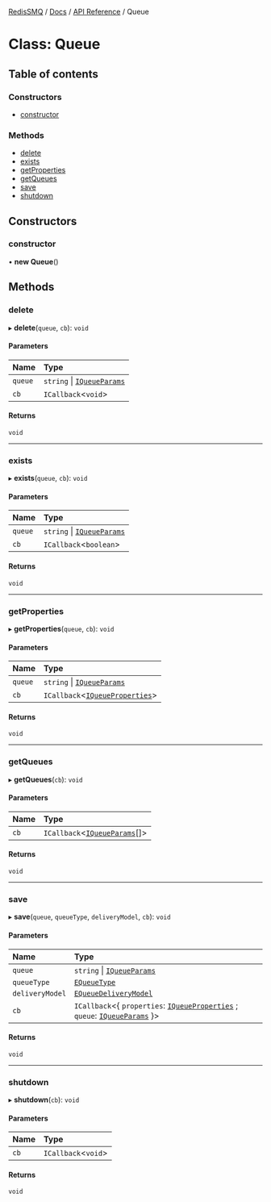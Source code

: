 [RedisSMQ](../../../README.md) / [Docs](../../README.md) / [API Reference](../README.md) / Queue

# Class: Queue

## Table of contents

### Constructors

- [constructor](Queue.md#constructor)

### Methods

- [delete](Queue.md#delete)
- [exists](Queue.md#exists)
- [getProperties](Queue.md#getproperties)
- [getQueues](Queue.md#getqueues)
- [save](Queue.md#save)
- [shutdown](Queue.md#shutdown)

## Constructors

### constructor

• **new Queue**()

## Methods

### delete

▸ **delete**(`queue`, `cb`): `void`

#### Parameters

| Name | Type |
| :------ | :------ |
| `queue` | `string` \| [`IQueueParams`](../interfaces/IQueueParams.md) |
| `cb` | `ICallback`\<`void`\> |

#### Returns

`void`

___

### exists

▸ **exists**(`queue`, `cb`): `void`

#### Parameters

| Name | Type |
| :------ | :------ |
| `queue` | `string` \| [`IQueueParams`](../interfaces/IQueueParams.md) |
| `cb` | `ICallback`\<`boolean`\> |

#### Returns

`void`

___

### getProperties

▸ **getProperties**(`queue`, `cb`): `void`

#### Parameters

| Name | Type |
| :------ | :------ |
| `queue` | `string` \| [`IQueueParams`](../interfaces/IQueueParams.md) |
| `cb` | `ICallback`\<[`IQueueProperties`](../interfaces/IQueueProperties.md)\> |

#### Returns

`void`

___

### getQueues

▸ **getQueues**(`cb`): `void`

#### Parameters

| Name | Type |
| :------ | :------ |
| `cb` | `ICallback`\<[`IQueueParams`](../interfaces/IQueueParams.md)[]\> |

#### Returns

`void`

___

### save

▸ **save**(`queue`, `queueType`, `deliveryModel`, `cb`): `void`

#### Parameters

| Name | Type |
| :------ | :------ |
| `queue` | `string` \| [`IQueueParams`](../interfaces/IQueueParams.md) |
| `queueType` | [`EQueueType`](../enums/EQueueType.md) |
| `deliveryModel` | [`EQueueDeliveryModel`](../enums/EQueueDeliveryModel.md) |
| `cb` | `ICallback`\<\{ `properties`: [`IQueueProperties`](../interfaces/IQueueProperties.md) ; `queue`: [`IQueueParams`](../interfaces/IQueueParams.md)  }\> |

#### Returns

`void`

___

### shutdown

▸ **shutdown**(`cb`): `void`

#### Parameters

| Name | Type |
| :------ | :------ |
| `cb` | `ICallback`\<`void`\> |

#### Returns

`void`
